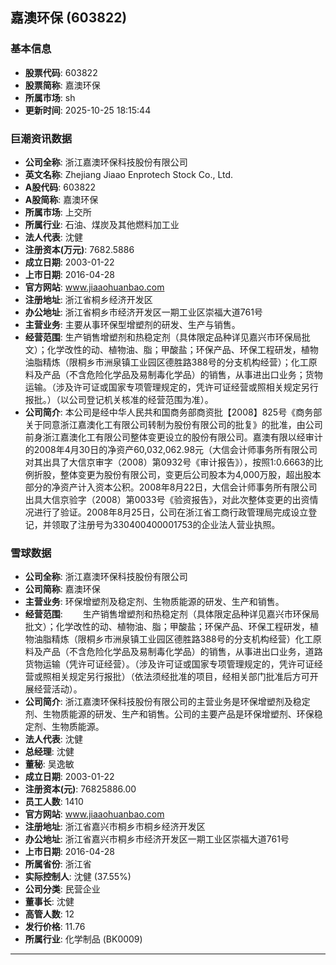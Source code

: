 ## 嘉澳环保 (603822)

### 基本信息

- **股票代码**: 603822
- **股票简称**: 嘉澳环保
- **所属市场**: sh
- **更新时间**: 2025-10-25 18:15:44

### 巨潮资讯数据

- **公司全称**: 浙江嘉澳环保科技股份有限公司
- **英文名称**: Zhejiang Jiaao Enprotech Stock Co., Ltd.
- **A股代码**: 603822
- **A股简称**: 嘉澳环保
- **所属市场**: 上交所
- **所属行业**: 石油、煤炭及其他燃料加工业
- **法人代表**: 沈健
- **注册资本(万元)**: 7682.5886
- **成立日期**: 2003-01-22
- **上市日期**: 2016-04-28
- **官方网站**: www.jiaaohuanbao.com
- **注册地址**: 浙江省桐乡经济开发区
- **办公地址**: 浙江省桐乡市经济开发区一期工业区崇福大道761号
- **主营业务**: 主要从事环保型增塑剂的研发、生产与销售。
- **经营范围**: 生产销售增塑剂和热稳定剂（具体限定品种详见嘉兴市环保局批文）；化学改性的动、植物油、脂；甲酸盐；环保产品、环保工程研发，植物油脂精炼（限桐乡市洲泉镇工业园区德胜路388号的分支机构经营）；化工原料及产品（不含危险化学品及易制毒化学品）的销售，从事进出口业务；货物运输。（涉及许可证或国家专项管理规定的，凭许可证经营或照相关规定另行报批。）（以公司登记机关核准的经营范围为准）。
- **公司简介**: 本公司是经中华人民共和国商务部商资批【2008】825号《商务部关于同意浙江嘉澳化工有限公司转制为股份有限公司的批复》的批准，由公司前身浙江嘉澳化工有限公司整体变更设立的股份有限公司。嘉澳有限以经审计的2008年4月30日的净资产60,032,062.98元（大信会计师事务所有限公司对其出具了大信京审字（2008）第0932号《审计报告》），按照1:0.6663的比例折股，整体变更为股份有限公司，变更后公司股本为4,000万股，超出股本部分的净资产计入资本公积。2008年8月22日，大信会计师事务所有限公司出具大信京验字（2008）第0033号《验资报告》，对此次整体变更的出资情况进行了验证。2008年8月25日，公司在浙江省工商行政管理局完成设立登记，并领取了注册号为330400400001753的企业法人营业执照。

### 雪球数据

- **公司全称**: 浙江嘉澳环保科技股份有限公司
- **公司简称**: 嘉澳环保
- **主营业务**: 环保增塑剂及稳定剂、生物质能源的研发、生产和销售。
- **经营范围**: 　　生产销售增塑剂和热稳定剂（具体限定品种详见嘉兴市环保局批文）；化学改性的动、植物油、脂；甲酸盐；环保产品、环保工程研发，植物油脂精炼（限桐乡市洲泉镇工业园区德胜路388号的分支机构经营）化工原料及产品（不含危险化学品及易制毒化学品）的销售，从事进出口业务，道路货物运输（凭许可证经营）。（涉及许可证或国家专项管理规定的，凭许可证经营或照相关规定另行报批）（依法须经批准的项目，经相关部门批准后方可开展经营活动）。
- **公司简介**: 浙江嘉澳环保科技股份有限公司的主营业务是环保增塑剂及稳定剂、生物质能源的研发、生产和销售。公司的主要产品是环保增塑剂、环保稳定剂、生物质能源。
- **法人代表**: 沈健
- **总经理**: 沈健
- **董秘**: 吴逸敏
- **成立日期**: 2003-01-22
- **注册资本(元)**: 76825886.00
- **员工人数**: 1410
- **官方网站**: www.jiaaohuanbao.com
- **注册地址**: 浙江省嘉兴市桐乡市桐乡经济开发区
- **办公地址**: 浙江省嘉兴市桐乡市经济开发区一期工业区崇福大道761号
- **上市日期**: 2016-04-28
- **所属省份**: 浙江省
- **实际控制人**: 沈健 (37.55%)
- **公司分类**: 民营企业
- **董事长**: 沈健
- **高管人数**: 12
- **发行价格**: 11.76
- **所属行业**: 化学制品 (BK0009)

---